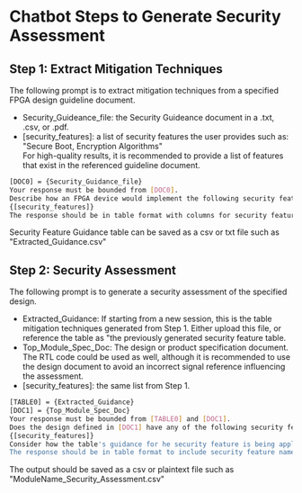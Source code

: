 # Chatbot Steps to Generate Security Assessment

## Step 1: Extract Mitigation Techniques
The following prompt is to extract mitigation techniques from a specified FPGA design guideline document. <br>
- Security_Guideance_file: the Security Guideance document in a .txt, .csv, or .pdf. <br>
- [security_features]: a list of security features the user provides such as: "Secure Boot, Encryption Algorithms" <br>
For high-quality results, it is recommended to provide a list of features that exist in the referenced guideline document.<br>

```bash
[DOC0] = {Security_Guidance_file} 
Your response must be bounded from [DOC0]. 
Describe how an FPGA device would implement the following security features:
{[security_features]}
The response should be in table format with columns for security feature and guidance.
```
Security Feature Guidance table can be saved as a csv or txt file such as "Extracted_Guidance.csv"


## Step 2: Security Assessment
The following prompt is to generate a security assessment of the specified design. <br>
- Extracted_Guidance: If starting from a new session, this is the table mitigation techniques generated from Step 1. Either upload this file, or reference the table as "the previously generated security feature table. <br>
- Top_Module_Spec_Doc: The design or product specification document. The RTL code could be used as well, although it is recommended to use the design document to avoid an incorrect signal reference influencing the assessment. <br>
- [security_features]: the same list from Step 1.
```bash
[TABLE0] = {Extracted_Guidance}
[DOC1] = {Top_Module_Spec_Doc}
Your response must be bounded from [TABLE0] and [DOC1].
Does the design defined in [DOC1] have any of the following security features:
{[security_features]} 
Consider how the table's guidance for he security feature is being applied to the design. 
The response should be in table format to include security feature name, presence in the design, and evidence from [DOC1] to support the assessment.
```
The output should be saved as a csv or plaintext file such as "ModuleName_Security_Assessment.csv"
